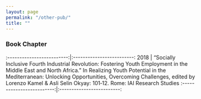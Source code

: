 ```yaml
---
layout: page
permalink: "/other-pub/"
title: ""
---
```


### Book Chapter

:-------------------------:|:-------------------------:
2018 |  “Socially Inclusive Fourth Industrial Revolution: Fostering Youth Employment in the Middle East and North Africa.” In Realizing Youth Potential in the Mediterranean: Unlocking Opportunities, Overcoming Challenges, edited by Lorenzo Kamel & Asli Selin Okyay: 101‑12. Rome: IAI Research Studies
:-------------------------:|:-------------------------:

